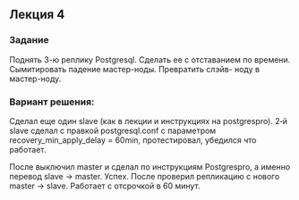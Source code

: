 ## Лекция 4
### Задание
Поднять 3-ю реплику Postgresql. Сделать ее с отставанием по
времени. Сымитировать падение мастер-ноды. Превратить слэйв-
ноду в мастер-ноду.

### Вариант решения:
Сделал еще один slave (как в лекции и инструкциях на postgrespro). 2‑й slave сделал с правкой postgresql.conf с параметром recovery_min_apply_delay = 60min, протестировал, убедился что работает.

После выключил master и сделал по инструкциям Postgrespro, а именно перевод slave -> master. Успех. После проверил репликацию с нового master -> slave. Работает с отсрочкой в 60 минут.
